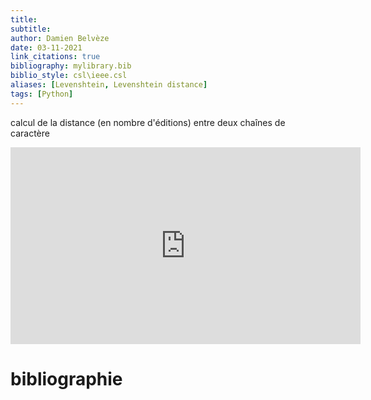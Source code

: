 ```yaml
---
title: 
subtitle:
author: Damien Belvèze
date: 03-11-2021
link_citations: true
bibliography: mylibrary.bib
biblio_style: csl\ieee.csl
aliases: [Levenshtein, Levenshtein distance]
tags: [Python]
---
```


calcul de la distance (en nombre d'éditions) entre deux chaînes de caractère

<iframe width="560" height="315" src="https://www.youtube.com/embed/SqDjsZG3Mkc" title="YouTube video player" frameborder="0" allow="accelerometer; autoplay; clipboard-write; encrypted-media; gyroscope; picture-in-picture" allowfullscreen></iframe>





# bibliographie

